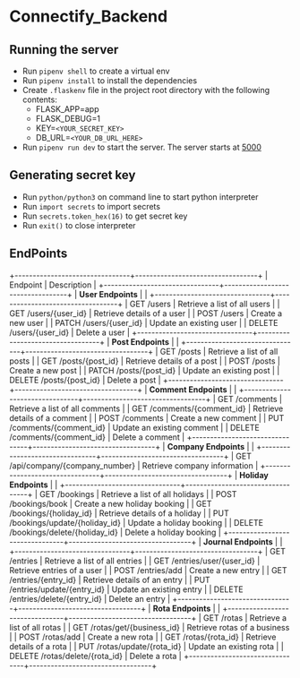 # Connectify_Backend
## Running the server
- Run `pipenv shell` to create a virtual env
- Run `pipenv install` to install the dependencies
- Create `.flaskenv` file in the project root directory with the following contents:
    - FLASK_APP=app
    - FLASK_DEBUG=1
    - KEY=`<YOUR_SECRET_KEY>`
    - DB_URL=`<YOUR_DB_URL_HERE>`
- Run `pipenv run dev` to  start the server. The server starts at [5000](http://127.0.0.1:5000)

## Generating secret key
- Run `python/python3` on command line to start python interpreter
- Run `import secrets` to import secrets
- Run `secrets.token_hex(16)` to get secret key
- Run `exit()` to close interpreter

## EndPoints 

+--------------------------------+----------------------------------+
| Endpoint                       | Description                      |
+--------------------------------+----------------------------------+
| **User Endpoints**             |                                  |
+--------------------------------+----------------------------------+
| GET /users                     | Retrieve a list of all users     |
| GET /users/{user_id}           | Retrieve details of a user       |
| POST /users                    | Create a new user                |
| PATCH /users/{user_id}         | Update an existing user          |
| DELETE /users/{user_id}        | Delete a user                    |
+--------------------------------+----------------------------------+
| **Post Endpoints**             |                                  |
+--------------------------------+----------------------------------+
| GET /posts                     | Retrieve a list of all posts     |
| GET /posts/{post_id}           | Retrieve details of a post       |
| POST /posts                    | Create a new post                |
| PATCH /posts/{post_id}         | Update an existing post          |
| DELETE /posts/{post_id}        | Delete a post                    |
+--------------------------------+----------------------------------+
| **Comment Endpoints**          |                                  |
+--------------------------------+----------------------------------+
| GET /comments                  | Retrieve a list of all comments  |
| GET /comments/{comment_id}     | Retrieve details of a comment    |
| POST /comments                 | Create a new comment             |
| PUT /comments/{comment_id}     | Update an existing comment       |
| DELETE /comments/{comment_id}  | Delete a comment                 |
+--------------------------------+----------------------------------+
| **Company Endpoints**          |                                  |
+--------------------------------+----------------------------------+
| GET /api/company/{company_number} | Retrieve company information   |
+--------------------------------+----------------------------------+
| **Holiday Endpoints**          |                                  |
+--------------------------------+----------------------------------+
| GET /bookings                  | Retrieve a list of all holidays  |
| POST /bookings/book            | Create a new holiday booking     |
| GET /bookings/{holiday_id}     | Retrieve details of a holiday    |
| PUT /bookings/update/{holiday_id} | Update a holiday booking       |
| DELETE /bookings/delete/{holiday_id} | Delete a holiday booking    |
+--------------------------------+----------------------------------+
| **Journal Endpoints**          |                                  |
+--------------------------------+----------------------------------+
| GET /entries                   | Retrieve a list of all entries   |
| GET /entries/user/{user_id}    | Retrieve entries of a user       |
| POST /entries/add              | Create a new entry               |
| GET /entries/{entry_id}        | Retrieve details of an entry     |
| PUT /entries/update/{entry_id} | Update an existing entry         |
| DELETE /entries/delete/{entry_id} | Delete an entry                |
+--------------------------------+----------------------------------+
| **Rota Endpoints**             |                                  |
+--------------------------------+----------------------------------+
| GET /rotas                     | Retrieve a list of all rotas     |
| GET /rotas/get/{business_id}   | Retrieve rotas of a business     |
| POST /rotas/add                | Create a new rota                |
| GET /rotas/{rota_id}           | Retrieve details of a rota       |
| PUT /rotas/update/{rota_id}    | Update an existing rota          |
| DELETE /rotas/delete/{rota_id} | Delete a rota                    |
+--------------------------------+----------------------------------+
